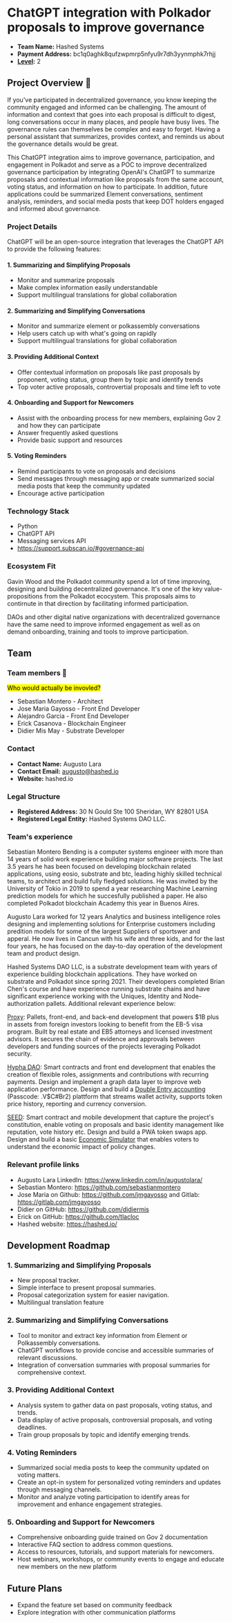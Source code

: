 # ChatGPT integration with Polkador proposals to improve governance
- **Team Name:** Hashed Systems 
- **Payment Address:** bc1q0aghk8qufzwpmrp5nfyu9r7dh3yynmphk7rhjj
- **[Level](https://github.com/w3f/Grants-Program/tree/master#level_slider-levels):** 2

## Project Overview :page_facing_up:

If you've participated in decentralized governance, you know keeping the community engaged and informed can be challenging. The amount of information and context that goes into each proposal is difficult to digest, long conversations occur in many places, and people have busy lives. The governance rules can themselves be complex and easy to forget. Having a personal assistant that summarizes, provides context, and reminds us about the governance details would be great.

This ChatGPT integration aims to improve governance, participation, and engagement in Polkadot and serve as a POC to improve decentralized governance participation by integrating OpenAI's ChatGPT to summarize proposals and contextual information like proposals from the same account, voting status, and information on how to participate. In addition, future applications could be summarized Element conversations, sentiment analysis, reminders, and social media posts that keep DOT holders engaged and informed about governance.

### Project Details
ChatGPT will be an open-source integration that leverages the ChatGPT API to provide the following features:

#### 1. Summarizing and Simplifying Proposals
- Monitor and summarize proposals
- Make complex information easily understandable
- Support multilingual translations for global collaboration

#### 2. Summarizing and Simplifying Conversations
- Monitor and summarize element or polkassembly conversations
- Help users catch up with what's going on rapidly
- Support multilingual translations for global collaboration

#### 3. Providing Additional Context
- Offer contextual information on proposals like past proposals by proponent, voting status, group them by topic and identify trends
- Top voter active proposals, controvertial proposals and time left to vote

#### 4. Onboarding and Support for Newcomers
- Assist with the onboarding process for new members, explaining Gov 2 and how they can participate
- Answer frequently asked questions
- Provide basic support and resources

#### 5. Voting Reminders
- Remind participants to vote on proposals and decisions
- Send messages through messaging app or create summarized social media posts that keep the community updated
- Encourage active participation

### Technology Stack
- Python
- ChatGPT API
- Messaging services API
- https://support.subscan.io/#governance-api


### Ecosystem Fit
Gavin Wood and the Polkadot community spend a lot of time improving, designing and building decentralized governance. It's one of the key value-propositions from the Polkadot ecocystem. This proposals aims to contirnute in that direction by facilitating informed participation.

DAOs and other digital native organizations with decentralized governance have the same need to improve informed engagement as well as on demand onboarding, training and tools to improve participation.

## Team

### Team members 👥
<mark>Who would actually be invovled?</mark>
- Sebastian Montero - Architect
- Jose Maria Gayosso - Front End Developer
- Alejandro Garcia - Front End Developer
- Erick Casanova - Blockchain Engineer
- Didier Mis May - Substrate Developer

### Contact

- **Contact Name:** Augusto Lara
- **Contact Email:** augusto@hashed.io
- **Website:** hashed.io

### Legal Structure

- **Registered Address:** 30 N Gould Ste 100 Sheridan, WY 82801 USA
- **Registered Legal Entity:** Hashed Systems DAO LLC.

### Team's experience

Sebastian Montero Bending is a computer systems engineer with more than 14 years of solid work experience building major software projects. The last 3.5 years he has been focused on developing blockchain related applications, using eosio, substrate and btc, leading highly skilled technical teams, to architect and build fully fledged solutions. He was invited by the University of Tokio in 2019 to spend a year researching Machine Learning prediction models for which he succesfully published a paper. He also completed Polkadot blockchain Academy this year in Buenos Aires. 

Augusto Lara worked for 12 years Analytics and business intelligence roles designing and implementing solutions for Enterprise customers including predition models for some of the largest Suppliers of sportswer and apperal. He now lives in Cancun with his wife and three kids, and for the last four years, he has focused on the day-to-day operation of the development team and product design.

Hashed Systems DAO LLC, is a substrate development team with years of experience building blockchain applications. They have worked on substrate and Polkadot since spring 2021. Their developers completed Brian Chen's course and have experience running substrate chains and have significant experience working with the Uniques, Identity and Node-authorization pallets. Additional relevant experience below:

[Proxy](https://prxyco.com/): Pallets, front-end, and back-end development that powers $1B plus in assets from foreign investors looking to benefit from the EB-5 visa program. Built by real estate and EB5 attorneys and licensed investment advisors. It secures the chain of evidence and approvals between developers and funding sources of the projects leveraging Polkadot security. 

[Hypha DAO](https://dho.hypha.earth/#/): Smart contracts and front end development that enables the creation of flexible roles, assignments and contributions with recurring payments. Design and implement a graph data layer to improve web application performance. Design and build a [Double Entry accounting](https://us02web.zoom.us/rec/share/eRqiBvq-dsV0L_hEjW5e8DWNYQlUn2bLhI8-86jkRVwdXiN3TiD5edym17ubCd9R.QhKQw_Byy0t5_8SW?startTime=1647371674000) (Passcode: .V$C#Br2) plattform that streams wallet activity, supports token price history, reporting and currency conversion.

[SEED](https://joinseeds.earth/): Smart contract and mobile development that capture the project's constitution, enable voting on proposals and basic identity management like reputation, vote history etc. Design and build a PWA token swaps app. Design and build a basic [Economic Simulator](https://seeds-sim.hypha.earth/dashboard) that enables voters to understand the economic impact of policy changes.


### Relevant profile links

- Augusto Lara LinkedIn: https://www.linkedin.com/in/augustolara/
- Sebastian Montero: https://github.com/sebastianmontero
- Jose Maria on Github: https://github.com/jmgayosso and Gitlab: https://gitlab.com/jmgayosso
- Didier on GitHub: https://github.com/didiermis
- Erick on GitHub: https://github.com/tlacloc
- Hashed website: https://hashed.io/


## Development Roadmap


### 1. Summarizing and Simplifying Proposals
- New proposal tracker.
- Simple interface to present proposal summaries.
- Proposal categorization system for easier navigation.
- Multilingual translation feature 

### 2. Summarizing and Simplifying Conversations
- Tool to monitor and extract key information from Element or Polkassembly conversations.
- ChatGPT workflows to provide concise and accessible summaries of relevant discussions.
- Integration of conversation summaries with proposal summaries for comprehensive context.

### 3. Providing Additional Context
- Analysis system to gather data on past proposals, voting status, and trends.
- Data display of active proposals, controversial proposals, and voting deadlines.
- Train group proposals by topic and identify emerging trends.

### 4. Voting Reminders
- Summarized social media posts to keep the community updated on voting matters.
- Create an opt-in system for personalized voting reminders and updates through messaging channels.
- Monitor and analyze voting participation to identify areas for improvement and enhance engagement strategies.

### 5. Onboarding and Support for Newcomers
- Comprehensive onboarding guide trained on Gov 2 documentation
- Interactive FAQ section to address common questions.
- Access to resources, tutorials, and support materials for newcomers.
- Host webinars, workshops, or community events to engage and educate new members on the new platform



## Future Plans
- Expand the feature set based on community feedback
- Explore integration with other communication platforms

